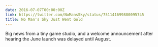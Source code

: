 ```yaml
---
date: 2016-07-07T00:00:00Z
link: https://twitter.com/NoMansSky/status/751141699880095745
title: No Man's Sky Just Went Gold
---
```


Big news from a tiny game studio, and a welcome announcement after hearing the June launch was delayed until August. 